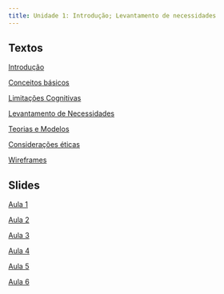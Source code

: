 ```yaml
---
title: Unidade 1: Introdução; Levantamento de necessidades
---
```


## Textos

[Introdução](https://tiagomassoni.github.io/ihc-texts/unidade1/intro.html)

[Conceitos básicos](https://tiagomassoni.github.io/ihc-texts/unidade1/conceitos.html)

<!---
[Processo de Design de UX/UI](https://tiagomassoni.github.io/ihc-texts/unidade1/processo.html)-->
[Limitações Cognitivas](https://tiagomassoni.github.io/ihc-texts/unidade1/limitacoes.html)

[Levantamento de Necessidades](https://tiagomassoni.github.io/ihc-texts/unidade1/requisitos.html)

[Teorias e Modelos](https://tiagomassoni.github.io/ihc-texts/unidade1/leis.html)

[Considerações éticas](https://tiagomassoni.github.io/ihc-texts/unidade1/etica.html)

[Wireframes](https://tiagomassoni.github.io/ihc-texts/unidade1/wireframes.html)

## Slides

[Aula 1](unidade1/1-intro.pdf)

[Aula 2](unidade1/2-conceitos.pdf)

[Aula 3](unidade1/)

[Aula 4](unidade1/)

[Aula 5](unidade1/)

[Aula 6](unidade1/)

